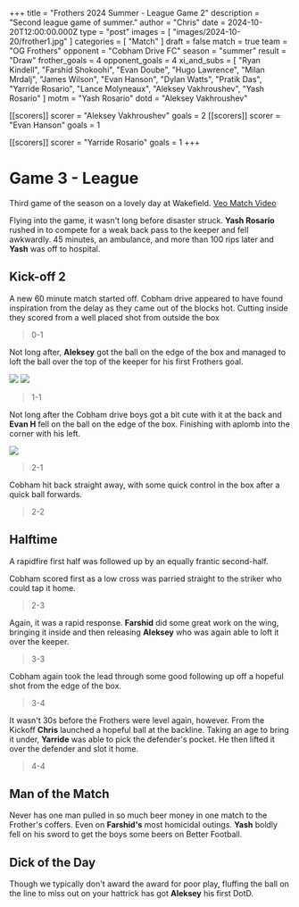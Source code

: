 +++
title = "Frothers 2024 Summer - League Game 2"
description = "Second league game of summer."
author = "Chris"
date = 2024-10-20T12:00:00.000Z
type = "post"
images = [ "images/2024-10-20/frother1.jpg" ]
categories = [ "Match" ]
draft = false
match = true
team = "OG Frothers"
opponent = "Cobham Drive FC"
season = "summer"
result = "Draw"
frother_goals = 4
opponent_goals = 4
xi_and_subs = [
  "Ryan Kindell",
  "Farshid Shokoohi",
  "Evan Doube",
  "Hugo Lawrence",
  "Milan Mrdalj",
  "James Wilson",
  "Evan Hanson",
  "Dylan Watts",
  "Pratik Das",
  "Yarride Rosario",
  "Lance Molyneaux",
  "Aleksey Vakhroushev",
  "Yash Rosario"
]
motm = "Yash Rosario"
dotd = "Aleksey Vakhroushev"

[[scorers]]
scorer = "Aleksey Vakhroushev"
goals = 2
[[scorers]]
scorer = "Evan Hanson"
goals = 1

[[scorers]]
scorer = "Yarride Rosario"
goals = 1
+++

# Game 3 - League

Third game of the season on a lovely day at Wakefield.
[Veo Match Video](https://app.veo.co/matches/20241020-match-20-oct-2024-b40dfffa/#t=51:09)

Flying into the game, it wasn't long before disaster struck. **Yash Rosario** rushed in to compete for a weak back pass to the keeper and fell awkwardly. 45 minutes, an ambulance, and more than 100 rips later and **Yash** was off to hospital.

## Kick-off 2
A new 60 minute match started off. Cobham drive appeared to have found inspiration from the delay as they came out of the blocks hot. Cutting inside they scored from a well placed shot from outside the box
> 0-1

Not long after, **Aleksey** got the ball on the edge of the box and managed to loft the ball over the top of the keeper for his first Frothers goal.

![](/images/2024-10-20/aleksey-1.jpg)
![](/images/2024-10-20/aleksey-2.jpg)


> 1-1

Not long after the Cobham drive boys got a bit cute with it at the back and **Evan H** fell on the ball on the edge of the box. Finishing with aplomb into the corner with his left.

![](/images/2024-10-20/even-1.jpg)

> 2-1

Cobham hit back straight away, with some quick control in the box after a quick ball forwards.

> 2-2

## Halftime

A rapidfire first half was followed up by an equally frantic second-half.

Cobham scored first as a low cross was parried straight to the striker who could tap it home.

> 2-3

Again, it was a rapid response. **Farshid** did some great work on the wing, bringing it inside and then releasing **Aleksey** who was again able to loft it over the keeper.

> 3-3

Cobham again took the lead through some good following up off a hopeful shot from the edge of the box.

> 3-4

It wasn't 30s before the Frothers were level again, however. From the Kickoff **Chris** launched a hopeful ball at the backline. Taking an age to bring it under, **Yarride** was able to pick the defender's pocket. He then lifted it over the defender and slot it home.

> 4-4


## Man of the Match
Never has one man pulled in so much beer money in one match to the Frother's coffers. Even on **Farshid's** most homicidal outings. **Yash** boldly fell on his sword to get the boys some beers on Better Football.


## Dick of the Day
Though we typically don't award the award for poor play, fluffing the ball on the line to miss out on your hattrick has got **Aleksey** his first DotD.